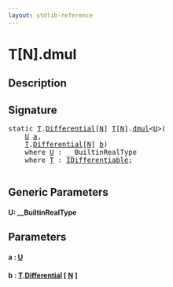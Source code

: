 ```yaml
---
layout: stdlib-reference
---
```


# T\[N\]\.dmul

## Description





## Signature 

<pre>
<span class='code_keyword'>static</span> <a href="index.html#typeparam-T" class="code_type">T</a>.<a href="differential-0.html" class="code_type">Differential</a>[<a href="index.html#decl-N" class="code_var">N</a>] <a href="index.html#typeparam-T" class="code_type">T</a>[<a href="index.html#decl-N" class="code_var">N</a>].<a href="dmul.html">dmul</a>&lt;<a href="dmul.html#typeparam-U" class="code_type">U</a>&gt;(
    <a href="dmul.html#typeparam-U" class="code_type">U</a> <a href="dmul.html#decl-a" class="code_param">a</a>,
    <a href="index.html#typeparam-T" class="code_type">T</a>.<a href="differential-0.html" class="code_type">Differential</a>[<a href="index.html#decl-N" class="code_var">N</a>] <a href="dmul.html#decl-b" class="code_param">b</a>)
    <span class='code_keyword'>where</span> <a href="dmul.html#typeparam-U" class="code_type">U</a> : __BuiltinRealType
    <span class='code_keyword'>where</span> <a href="index.html#typeparam-T" class="code_type">T</a> : <a href="../../interfaces/idifferentiable-01/index.html" class="code_type">IDifferentiable</a>;

</pre>

## Generic Parameters

####  <a id="typeparam-U"></a>U: \_\_BuiltinRealType

## Parameters

####  <a id="decl-a"></a>a  : [U](dmul#typeparam-U)
####  <a id="decl-b"></a>b  : [T](index#typeparam-T)\.[Differential](differential-0) \[ [N](index#decl-N) \]

